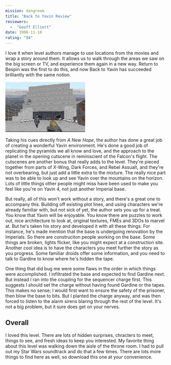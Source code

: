 ```yaml
---
mission: dangroom
title: "Back to Yavin Review"
reviewers: 
  -  "Geoff Elliott"
date: 1996-11-10
rating: "94"
---
```


I love it when level authors manage to use locations from the movies and wrap a story around them. It allows us to walk through the areas we saw on the big screen or TV, and experience them again in a new way. Return to Bespin was the first to do this, and now Back to Yavin has succeeded brilliantly with the same notion.

![Back to Yavin screenshot](./yavin.png "There's no mistaking this scene. The Imperials are renovating Yavin, and you have to stop them.")

Taking his cues directly from *A New Hope*, the author has done a great job of creating a wonderful Yavin environment. He's done a good job of replicating the pyramids we all know and love, and the approach to the planet in the opening cutscene in reminiscient of the Falcon's flight. The cutscenes are another bonus that really adds to the level. They're pieced together from parts of X-Wing, Dark Forces, and Rebel Assualt, and they're not overbearing, but just add a little extra to the mixture. The really nice part was to be able to look up and see Yavin over the mountains on the horizon. Lots of little things other people might miss have been used to make you feel like you're on Yavin 4, not just another Imperial base.

But really, all of this won't work without a story, and there's a great one to accompany this. Building off existing plot lines, and using characters we're already familiar with, but not sick of yet, the author sets you up for a treat. You know that Yavin will be enjoyable. You know there are puzzles to work out, nice architecture to look at, original textures, FMEs and 3DOs to marvel at. But he's taken his story and developed it with all these things. For instance, he's made mention that the base is undergoing renovation by the Imperials. So there are construciton people working on the base. Some things are broken, lights flicker, like you might expect at a construction site. Another cool idea is to have the characters you meet further the story as you progress. Some familiar droids offer some information, and you need to talk to Gardine to know where he's hidden the tape.

One thing that did bug me were some flaws in the order in which things were accomplished. I infiltrated the base and expected to find Gardine next. But instead I ran into the coupling for the sequencer charge first. This suggests I should set the charge without having found Gardine or the tapes. This makes no sense; I would first want to ensure the safety of the prisoner, then blow the base to bits. But I planted the charge anyway, and was then forced to listen to the alarm sirens blaring through the rest of the level. It's not a big problem, but it sure does get on your nerves.

## Overall

I loved this level. There are lots of hidden surprises, chracters to meet, things to see, and fresh ideas to keep you interested. My favorite thing about this level was walking down the aisle of the throne room. I had to pull out my Star Wars soundtrack and do that a few times. There are lots more things to find here as well, so download this one at your convenience.

